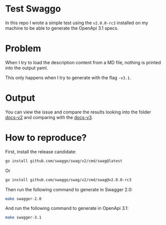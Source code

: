 # Test Swaggo

In this repo I wrote a simple test using the `v2.0.0-rc3` installed on my machine to be able to generate the OpenApi 3.1 specs.

# Problem

When I try to load the description content from a MD file, nothing is printed into the output yaml.

This only happens when I try to generate with the flag `-v3.1`.

# Output

You can view the issue and compare the results looking into the folder [docs-v2](./docs-v2/swagger.yaml) and comparing with the [docs-v3](./docs-v3/swagger.yaml).

# How to reproduce?

First, install the release candidate:

```bash
go install github.com/swaggo/swag/v2/cmd/swag@latest
```

Or

```bash
go install github.com/swaggo/swag/v2/cmd/swag@v2.0.0-rc3
```

Then run the following command to generate in Swagger 2.0:

```bash
make swagger-2.0
```

And run the following command to generate in OpenApi 3.1:

```bash
make swagger-3.1
```

